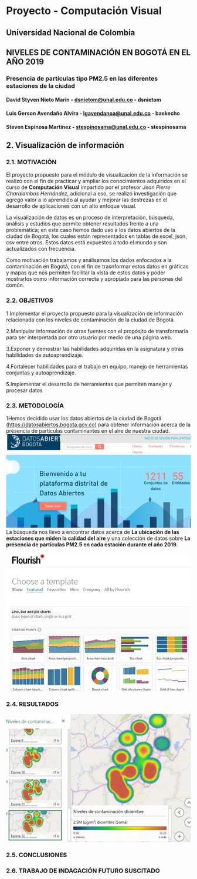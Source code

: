 # Proyecto - Computación Visual
## Universidad Nacional de Colombia

## NIVELES DE CONTAMINACIÓN EN BOGOTÁ EN EL AÑO 2019
### Presencia de partículas tipo PM2.5 en las diferentes estaciones de la ciudad

#### David Styven Nieto Marin - dsnietom@unal.edu.co - dsnietom
#### Luis Gerson Avendaño Alvira - lgavendanoa@unal.edu.co - baskecho
#### Steven Espinosa Martinez - stespinosama@unal.edu.co - stespinosama

## 2. Visualización de información

### 2.1. MOTIVACIÓN
El proyecto propuesto  para el módulo de visualización de la información se realizó con el fin de practicar y ampliar los conocimientos adquiridos en el curso de **Computación Visual** impartido por el profesor *Jean Pierre Charalambos Hernández*, adicional a eso, se realizó investigación que agregó valor a lo aprendido al ayudar y mejorar las destrezas en el desarrollo de aplicaciones con un alto enfoque visual.

La visualización de datos es un proceso de interpretación, búsqueda, análisis y estudios que permite 
obtener resultados frente a una problemática; en este caso hemos dado uso a los datos abiertos de la ciudad de Bogotá, los cuales están representados en tablas de excel, json, csv entre otros. Estos datos está expuestos a todo el mundo y son actualizados con frecuencia.

Como motivación trabajamos y análisamos los dados enfocados a la contaminación en Bogotá, con el fin de trasnformar estos datos en gráficas y mapas que nos permiten facilitar la vista de estos datos y poder mostrarlos como información correcta y apropiada para las personas del común.

### 2.2. OBJETIVOS
1.Implementar el proyecto propuesto para la visualización de información relacionada con los niveles de contaminación de la ciudad de Bogotá. &nbsp;

2.Manipular información de otras fuentes con el propósito de transformarla para ser interpretada por otro usuario por medio de una página web. &nbsp;

3.Exponer y demostrar las habilidades adquiridas en la asignatura y otras habilidades de autoaprendizaje.

4.Fortalecer habilidades para el trabajo en equipo, manejo de herramientas conjuntas y autoaprendizaje.

5.Implementar el desarrollo de herramientas que permiten manejar y procesar datos

### 2.3. METODOLOGÍA

1Hemos decidido usar los datos abiertos de la ciudad de Bogotá (https://datosabiertos.bogota.gov.co) para obtener información acerca de la presencia de partículas contaminantes en el aire de nuestra ciudad.
![Error en imagen](./resources/opendata.jpg)
La búsqueda nos llevó a encontrar datos acerca de **La ubicación de las estaciones que miden la calidad del aire** y una colección de datos sobre **La presencia de partículas PM2.5 en cada estación durante el año 2019**.

![Error en imagen](./resources/flourish.jpg)
### 2.4. RESULTADOS
![Error en imagen](./resources/powermap.jpg)
### 2.5. CONCLUSIONES

### 2.6. TRABAJO DE INDAGACIÓN FUTURO SUSCITADO

